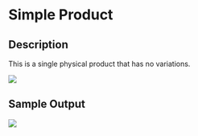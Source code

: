 # Simple Product

## Description

This is a single physical product that has no variations.

![](http://transvelo.github.io/sportexx/docs/images/simple-product-type.png)

## Sample Output

![](http://transvelo.github.io/sportexx/docs/images/simple-product-type-output.png)
